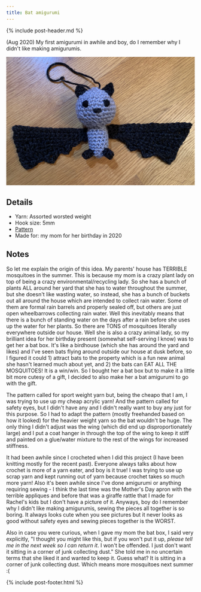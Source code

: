 ```yaml
---
title: Bat amigurumi
---
```


{% include post-header.md %}

(Aug 2020) My first amigurumi in awhile and boy, do I remember why I didn't like making amigurumis.

<img src="media/bat.jpg" style="max-width: 100%" />

## Details
- Yarn: Assorted worsted weight
- Hook size: 5mm
- [Pattern](https://www.ollieholly.com/blog/2019/09/27/free-bat-amigurumi-crochet-pattern)
- Made for: my mom for her birthday in 2020 

## Notes
So let me explain the origin of this idea. My parents' house has TERRIBLE mosquitoes in the summer. This is because my mom is a crazy plant lady on top of being a crazy environmental/recycling lady. So she has a bunch of plants ALL around her yard that she has to water throughout the summer, but she doesn't like wasting water, so instead, she has a bunch of buckets out all around the house which are intended to collect rain water. Some of them are formal rain barrels and properly sealed off, but others are just open wheelbarrows collecting rain water. Well this inevitably means that there is a bunch of standing water on the days after a rain before she uses up the water for her plants. So there are TONS of mosquitoes literally everywhere outside our house. Well she is also a crazy animal lady, so my brilliant idea for her birthday present (somewhat self-serving I know) was to get her a bat box. It's like a birdhouse (which she has around the yard and likes) and I've seen bats flying around outside our house at dusk before, so I figured it could 1) attract bats to the property which is a fun new animal she hasn't learned much about yet, and 2) the bats can EAT ALL THE MOSQUITOES! It is a win/win. So I bought her a bat box but to make it a little bit more cutesy of a gift, I decided to also make her a bat amigurumi to go with the gift. 

The pattern called for sport weight yarn but, being the cheapo that I am, I was trying to use up my cheap acrylic yarn! And the pattern called for safety eyes, but I didn't have any and I didn't really want to buy any just for this purpose. So I had to adapt the pattern (mostly freehanded based on how it looked) for the heavier weight yarn so the bat wouldn't be huge. The only thing I didn't adjust was the wing (which did end up disproportionately large) and I put a coat hanger in through the top of the wing to keep it stiff and painted on a glue/water mixture to the rest of the wings for increased stiffness.

It had been awhile since I crocheted when I did this project (I have been knitting mostly for the recent past). Everyone always talks about how crochet is more of a yarn eater, and boy is it true! I was trying to use up scrap yarn and kept running out of yarn because crochet takes so much more yarn! Also it's been awhile since I've done amigurumi or anything requiring sewing - I think the last time was the Mother's Day apron with the terrible appliques and before that was a giraffe rattle that I made for Rachel's kids but I don't have a picture of it. Anyways, boy do I remember why I didn't like making amigurumis, sewing the pieces all together is so boring. It always looks cute when you see pictures but it never looks as good without safety eyes and sewing pieces together is the WORST. 

Also in case you were curious, when I gave my mom the bat box, I said very explicitly, "I thought you might like this, but if you won't put it up, *please tell me in the next week so I can return it*. I won't be offended. I just don't want it sitting in a corner of junk collecting dust." She told me in no uncertain terms that she liked it and wanted to keep it. Guess what? It is sitting in a corner of junk collecting dust. Which means more mosquitoes next summer :(

{% include post-footer.html %}
